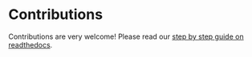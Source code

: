 # Contributions
Contributions are very welcome! Please read our [step by step guide on readthedocs](https://openpiv-tk-gui.readthedocs.io/en/latest/contribution.html).
